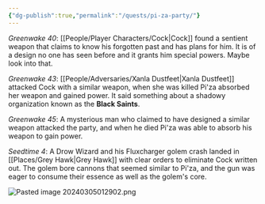 ```yaml
---
{"dg-publish":true,"permalink":"/quests/pi-za-party/"}
---
```


*Greenwake 40*: [[People/Player Characters/Cock\|Cock]] found a sentient weapon that claims to know his forgotten past and has plans for him.  It is of a design no one has seen before and it grants him special powers.  Maybe look into that.

*Greenwake 43*: [[People/Adversaries/Xanla Dustfeet\|Xanla Dustfeet]] attacked Cock with a similar weapon, when she was killed Pi'za absorbed her weapon and gained power.  It said something about a shadowy organization known as the **Black Saints**.  

*Greenwake 45*: A mysterious man who claimed to have designed a similar weapon attacked the party, and when he died Pi'za was able to absorb his weapon to gain power.  

*Seedtime 4*: A Drow Wizard and his Fluxcharger golem crash landed in [[Places/Grey Hawk\|Grey Hawk]] with clear orders to eliminate Cock written out.  The golem bore cannons that seemed similar to Pi'za, and the gun was eager to consume their essence as well as the golem's core.  

![Pasted image 20240305012902.png](/img/user/Z_Attachments/Pasted%20image%2020240305012902.png)
